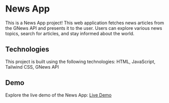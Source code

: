 # News App

This is a News App project! This web application fetches news articles from the GNews API and presents it to the user. Users can explore various news topics, search for articles, and stay informed about the world.

## Technologies

This project is built using the following technologies: HTML, JavaScript, Tailwind CSS, GNews API

## Demo

Explore the live demo of the News App: [Live Demo](https://news-website-main.onrender.com)
